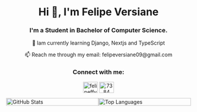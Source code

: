 <h1 align="center">Hi 👋, I'm Felipe Versiane</h1>
<h3 align="center">I'm a Student in Bachelor of Computer Science.</h3>
<p align="center">
🔭 Iam currently learning Django, Nextjs and TypeScript
</p>
<p align="center">
📫 Reach me through my email: felipeversiane09@gmail.com
</p>
<h3 align="center">Connect with me:</h3>
<p align="center">
<a href="https://instagram.com/felipeffv_" target="blank"><img align="center" src="https://raw.githubusercontent.com/rahuldkjain/github-profile-readme-generator/master/src/images/icons/Social/instagram.svg" alt="felipeffv_" height="30" width="40" /></a>
<a href="https://www.linkedin.com/in/felipe-fernandes-93809a235/" target="blank"><img align="center" src="https://raw.githubusercontent.com/rahuldkjain/github-profile-readme-generator/master/src/images/icons/Social/linked-in-alt.svg" alt="7384" height="30" width="40" /></a>
</p>

<p align="center">
  <div style="display: flex;">
    <div style="flex: 1;">
        <img src="https://github-readme-stats.vercel.app/api?username=felipeversiane&theme=dark&hide_border=true&include_all_commits=true&count_private=true" alt="GitHub Stats" style="width: 100%; height: auto;">
    </div>
    <div style="flex: 1;">
        <img src="https://github-readme-stats.vercel.app/api/top-langs/?username=felipeversiane&theme=dark&hide_border=true&include_all_commits=true&count_private=true&layout=compact" alt="Top Languages" style="width: 100%; height: auto;">
    </div>
  </div>
</p>









